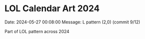 # LOL Calendar Art 2024

Date: 2024-05-27 00:08:00
Message: L pattern (2,0) (commit 9/12)

Part of LOL pattern across 2024
